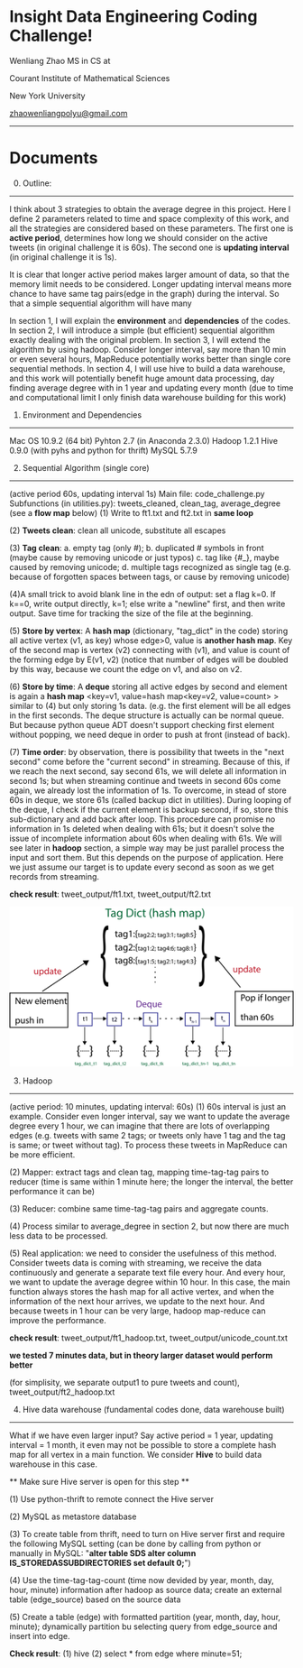 Insight Data Engineering Coding Challenge!
===================

Wenliang Zhao
MS in CS at 

Courant Institute of Mathematical Sciences 

New York University

zhaowenliangpolyu@gmail.com

----------


Documents
=========

0. Outline:
-----------
I think about 3 strategies to obtain the average degree in this project. 
Here I define 2 parameters related to time and space complexity of this work, 
and all the strategies are considered based on these parameters. The first one 
is **active period**, determines how long we should consider on the active 
tweets (in original challenge it is 60s). The second one is 
**updating interval** (in original challenge it is 1s). 
    
It is clear that longer active period makes larger amount of data, so that 
the memory limit needs to be considered. Longer updating interval means more 
chance to have same tag pairs(edge in the graph) during the interval. So that 
a simple sequential algorithm will have many

In section 1, I will explain the **environment** and **dependencies** of 
the codes. In section 2, I will introduce a simple (but efficient) sequential 
algorithm exactly dealing with the original problem. In section 3, I will extend 
the algorithm by using hadoop. Consider longer interval, say more than 10 min or 
even several hours, MapReduce potentially works better than single core sequential 
methods. In section 4, I will use hive to build a data warehouse, and this work 
will potentially benefit huge amount data processing, day finding average degree 
with in 1 year and updating every month (due to time and computational limit I 
only finish data warehouse building for this work)     
    

1. Environment and Dependencies
-------------------------------
Mac OS 10.9.2 (64 bit)
Pyhton 2.7 (in Anaconda 2.3.0)
Hadoop 1.2.1
Hive 0.9.0 (with pyhs and python for thrift)
MySQL 5.7.9


2. Sequential Algorithm (single core)
-------------------------------------
(active period 60s, updating interval 1s)
Main file: code_challenge.py
Subfunctions (in utilities.py): tweets_cleaned,  clean_tag, 
average_degree (see a **flow map** below)
(1) Write to ft1.txt and ft2.txt in **same loop**

(2) **Tweets clean**: clean all unicode, substitute all escapes
    
(3) **Tag clean**: a. empty tag (only #); b. duplicated # symbols in 
front (maybe cause by removing unicode or just typos) c. tag like {#_}, maybe 
caused by removing unicode; d. multiple tags recognized as single tag (e.g. 
because of forgotten spaces between tags, or cause by removing unicode)  

(4)A small trick to avoid blank line in the edn of output: set a flag k=0. 
If k==0, write output directly, k=1; else write a "newline" first, and then 
write output. Save time for tracking the size of the file at the beginning.

(5) **Store by vertex**: A **hash map** (dictionary, "tag_dict" in the code) 
storing all active vertex (v1, as key) whose edge>0, value is **another hash map**. 
Key of the second map is vertex (v2) connecting with (v1), and value is count of 
the forming edge by E(v1, v2) (notice that number of edges will be doubled by this 
way, because we count the edge on v1, and also on v2.

(6) **Store by time**: A **deque** storing all active edges by second and element 
is again a **hash map** <key=v1, value=hash map<key=v2, value=count> > similar to (4) 
but only storing 1s data. (e.g. the first element will be all edges in the first 
seconds. The deque structure is actually can be normal queue. But because python 
queue ADT doesn't support checking first element without popping, we need deque 
in order to push at front (instead of back).

(7) **Time order**: by observation, there is possibility that tweets in the "next 
second" come before the "current second" in streaming. Because of this, if we reach 
the next second, say second 61s, we will delete all information in second 1s; but when 
streaming continue and tweets in second 60s come again, we already lost the information 
of 1s. To overcome, in stead of store 60s in deque, we store 61s (called backup dict 
in utilities). During looping of the deque, I check if the current element is backup 
second, if so, store this sub-dictionary and add back after loop. This procedure can 
promise no information in 1s deleted when dealing with 61s; but it doesn't solve the 
issue of incomplete information about 60s when dealing with 61s. We will see later 
in **hadoop** section, a simple way may be just parallel process the input and sort 
them. But this depends on the purpose of application. Here we just assume our target 
is to update every second as soon as we get records from streaming.  

**check result**: tweet_output/ft1.txt, tweet_output/ft2.txt

![GitHub Logo](/images/flow_map.png)


3. Hadoop
---------
(active period: 10 minutes, updating interval: 60s)
(1) 60s interval is just an example. Consider even longer interval, 
say we want to update the average degree every 1 hour, we can imagine 
that there are lots of overlapping edges (e.g. tweets with same 2 tags; 
or tweets only have 1 tag and the tag is same; or tweet without tag). 
To process these tweets in MapReduce can be more efficient. 

(2) Mapper: extract tags and clean tag, mapping time-tag-tag pairs to 
reducer (time is same within 1 minute here; the longer the interval, 
the better performance it can be)

(3) Reducer: combine same time-tag-tag pairs and aggregate counts.

(4) Process similar to average_degree in section 2, but now there are 
much less data to be processed.

(5) Real application: we need to consider the usefulness of this method. 
Consider tweets data is coming with streaming, we receive the data 
continuously and generate a separate text file every hour. And every 
hour, we want to update the average degree within 10 hour. In this case, 
the main function always stores the hash map for all active vertex, and 
when the information of the next hour arrives, we update to the next hour. 
And because tweets in 1 hour can be very large, hadoop map-reduce can 
improve the performance.

**check result**: tweet_output/ft1_hadoop.txt, tweet_output/unicode_count.txt 

**we tested 7 minutes data, but in theory larger dataset would perform better**

(for simplisity, we separate output1 to pure tweets and count), 
tweet_output/ft2_hadoop.txt


4. Hive data warehouse (fundamental codes done, data warehouse built)
-------------------------------------------------------------
What if we have even larger input? Say active period = 1 year, updating 
interval = 1 month, it even may not be possible to store a complete hash 
map for all vertex in a main function. We consider **Hive** to build data 
warehouse in this case. 

** Make sure Hive server is open for this step **

(1) Use python-thrift to remote connect the Hive server 

(2) MySQL as metastore database

(3) To create table from thrift, need to turn on Hive server first and 
require the following MySQL setting (can be done by calling from python 
or manually in MySQL: "**alter table SDS alter column IS_STOREDASSUBDIRECTORIES 
set default  0;**")

(4) Use the time-tag-tag-count (time now devided by year, month, day, hour, 
minute) information after hadoop as source data; create an external table 
(edge_source) based on the source data

(5) Create a table (edge) with formatted partition (year, month, day, hour, 
minute); dynamically partition bu selecting query from edge_source and insert 
into edge.  

**Check result**: (1) hive (2) select * from edge where minute=51; 



